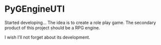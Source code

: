 # PyGEngineUTI
Started developing...
The idea is to create a role play game. 
The secondary product of this project should be a RPG engine.


I wish I'll not forget about its development.
